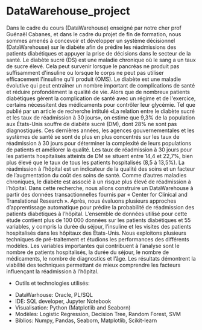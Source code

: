 # DataWarehouse_project

Dans le cadre du cours (DataWarehouse) enseigné par notre cher prof Guénaël Cabanes,
et dans le cadre du projet de fin de formation, nous sommes amenés à concevoir et
développer un système décisionnel (DataWarehouse) sur le diabète afin de prédire les
réadmissions des patients diabétiques et appuyer la prise de décisions dans le secteur de la
santé.
Le diabète sucré (DS) est une maladie chronique où le sang a un taux de sucre élevé. Cela
peut survenir lorsque le pancréas ne produit pas suffisamment d'insuline ou lorsque le corps
ne peut pas utiliser efficacement l'insuline qu'il produit (OMS). Le diabète est une maladie
évolutive qui peut entraîner un nombre important de complications de santé et réduire
profondément la qualité de vie. Alors que de nombreux patients diabétiques gèrent la
complication de santé avec un régime et de l'exercice, certains nécessitent des médicaments
pour contrôler leur glycémie. Tel que publié par un article de recherche intitulé «La relation
entre le diabète sucré et les taux de réadmission à 30 jours», on estime que 9,3% de la
population aux États-Unis souffre de diabète sucré (DM), dont 28% ne sont pas
diagnostiqués. Ces dernières années, les agences gouvernementales et les systèmes de santé
se sont de plus en plus concentrés sur les taux de réadmission à 30 jours pour déterminer la
complexité de leurs populations de patients et améliorer la qualité. Les taux de réadmission
à 30 jours pour les patients hospitalisés atteints de DM se situent entre 14,4 et 22,7%, bien
plus élevé que le taux de tous les patients hospitalisés (8,5 à 13,5%).
La réadmission à l’hôpital est un indicateur de la qualité des soins et un facteur de
l’augmentation du coût des soins de santé. Comme d’autres maladies chroniques, le diabète
est associé à un risque plus élevé de réadmission à l’hôpital. Dans cette recherche, nous
allons construire un DataWarehouse à partir des données transactionnelles fournis par
« Center for Clinical and Translational Research ». Après, nous évaluons plusieurs approches
d’apprentissage automatique pour prédire la probabilité de réadmission des patients
diabétiques à l’hôpital. L’ensemble de données utilisé pour cette étude contient plus de
100 000 données sur les patients diabétiques et 55 variables, y compris la durée du séjour,
l’insuline et les visites des patients hospitalisés dans les hôpitaux des États-Unis. Nous
exploitons plusieurs techniques de pré-traitement et étudions les performances des
différents modèles. Les variables importantes qui contribuent à l’analyse sont le nombre de
patients hospitalisés, la durée du séjour, le nombre de médicaments, le nombre de
diagnostics et l’âge. Les résultats démontrent la viabilité des techniques permettant de
mieux comprendre les facteurs influençant la réadmission à l’hôpital.

- Outils et technologies utilisés:

* DataWarhouse: Oracle, PL/SQL
* IDE: SQL developer, Jupyter Notebook
* Visualisation: Python (Matplotlib and Seaborn)
* Modèles: Logistic Regression, Decision Tree, Random Forest, SVM
* Biblios: Numpy, Pandas, Seaborn, Matplotlib, Scikit-learn
